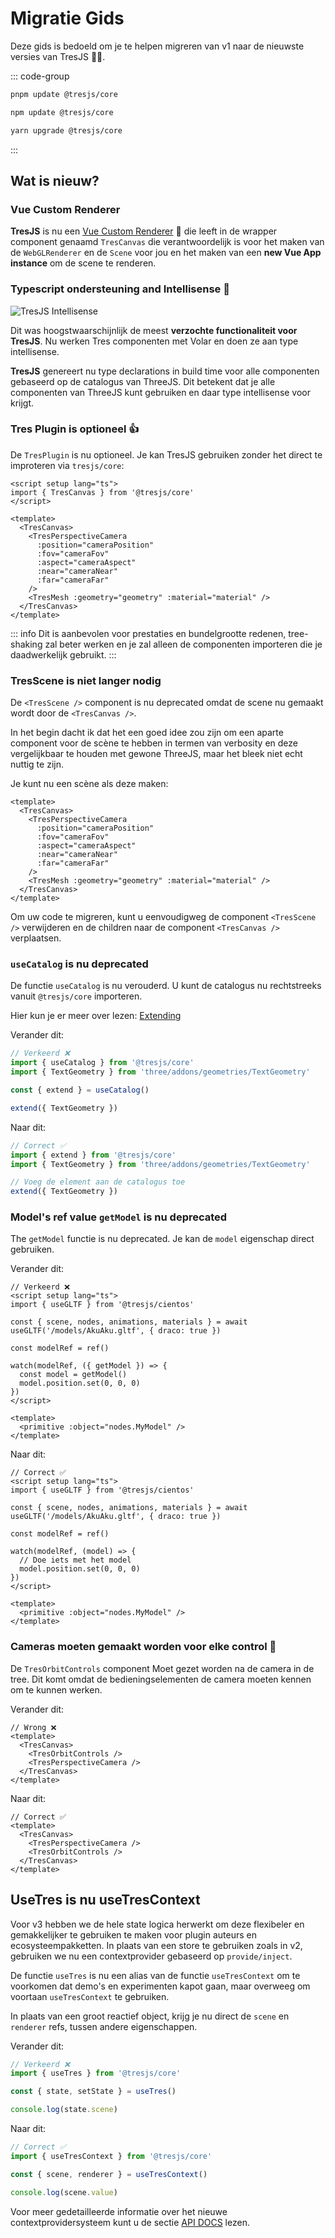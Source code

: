 # Migratie Gids

Deze gids is bedoeld om je te helpen migreren van v1 naar de nieuwste versies van TresJS 🤩✨.

::: code-group

```bash [pnpm]
pnpm update @tresjs/core
```

```bash [npm]
npm update @tresjs/core
```

```bash [yarn]
yarn upgrade @tresjs/core
```

:::

## Wat is nieuw?

### Vue Custom Renderer

**TresJS** is nu een [Vue Custom Renderer](https://vuejs.org/api/custom-renderer.html#createrenderer) 🎉 die leeft in de wrapper component genaamd `TresCanvas` die verantwoordelijk is voor het maken van de `WebGLRenderer` en de `Scene` voor jou en het maken van een **new Vue App instance** om de scene te renderen.

### Typescript ondersteuning and Intellisense 🦾

![TresJS Intellisense](/v2-intellisense.gif)

Dit was hoogstwaarschijnlijk de meest **verzochte functionaliteit voor TresJS**. Nu werken Tres componenten met Volar en doen ze aan type intellisense.

**TresJS** genereert nu type declarations in build time voor alle componenten gebaseerd op de catalogus van ThreeJS. Dit betekent dat je alle componenten van ThreeJS kunt gebruiken en daar type intellisense voor krijgt.

### Tres Plugin is optioneel 👍

De `TresPlugin` is nu optioneel. Je kan TresJS gebruiken zonder het direct te improteren via `tresjs/core`:

```vue
<script setup lang="ts">
import { TresCanvas } from '@tresjs/core'
</script>

<template>
  <TresCanvas>
    <TresPerspectiveCamera
      :position="cameraPosition"
      :fov="cameraFov"
      :aspect="cameraAspect"
      :near="cameraNear"
      :far="cameraFar"
    />
    <TresMesh :geometry="geometry" :material="material" />
  </TresCanvas>
</template>
```

::: info
Dit is aanbevolen voor prestaties en bundelgrootte redenen, tree-shaking zal beter werken en je zal alleen de componenten importeren die je daadwerkelijk gebruikt.
:::

### TresScene is niet langer nodig

De `<TresScene />` component is nu deprecated omdat de scene nu gemaakt wordt door de `<TresCanvas />`.

In het begin dacht ik dat het een goed idee zou zijn om een aparte component voor de scène te hebben in termen van verbosity en deze vergelijkbaar te houden met gewone ThreeJS, maar het bleek niet echt nuttig te zijn.

Je kunt nu een scène als deze maken:

```vue
<template>
  <TresCanvas>
    <TresPerspectiveCamera
      :position="cameraPosition"
      :fov="cameraFov"
      :aspect="cameraAspect"
      :near="cameraNear"
      :far="cameraFar"
    />
    <TresMesh :geometry="geometry" :material="material" />
  </TresCanvas>
</template>
```

Om uw code te migreren, kunt u eenvoudigweg de component `<TresScene />` verwijderen en de children naar de component `<TresCanvas />` verplaatsen.

### `useCatalog` is nu deprecated

De functie `useCatalog` is nu verouderd. U kunt de catalogus nu rechtstreeks vanuit `@tresjs/core` importeren.

Hier kun je er meer over lezen: [Extending](/nl/advanced/extending.md)

Verander dit:

```ts {2,5,7}
// Verkeerd ❌
import { useCatalog } from '@tresjs/core'
import { TextGeometry } from 'three/addons/geometries/TextGeometry'

const { extend } = useCatalog()

extend({ TextGeometry })
```

Naar dit:

```ts {2,6}
// Correct ✅
import { extend } from '@tresjs/core'
import { TextGeometry } from 'three/addons/geometries/TextGeometry'

// Voeg de element aan de catalogus toe
extend({ TextGeometry })
```

### Model's ref value `getModel` is nu deprecated

The `getModel` functie is nu deprecated. Je kan de `model` eigenschap direct gebruiken.

Verander dit:

```vue {7,9-12}
// Verkeerd ❌
<script setup lang="ts">
import { useGLTF } from '@tresjs/cientos'

const { scene, nodes, animations, materials } = await useGLTF('/models/AkuAku.gltf', { draco: true })

const modelRef = ref()

watch(modelRef, ({ getModel }) => {
  const model = getModel()
  model.position.set(0, 0, 0)
})
</script>

<template>
  <primitive :object="nodes.MyModel" />
</template>
```

Naar dit:

```vue {7,9-12}
// Correct ✅
<script setup lang="ts">
import { useGLTF } from '@tresjs/cientos'

const { scene, nodes, animations, materials } = await useGLTF('/models/AkuAku.gltf', { draco: true })

const modelRef = ref()

watch(modelRef, (model) => {
  // Doe iets met het model
  model.position.set(0, 0, 0)
})
</script>

<template>
  <primitive :object="nodes.MyModel" />
</template>
```

### Cameras moeten gemaakt worden voor elke control 🎥

De `TresOrbitControls` component Moet gezet worden na de camera in de tree. Dit komt omdat de bedieningselementen de camera moeten kennen om te kunnen werken.

Verander dit:

```vue {3,5}
// Wrong ❌
<template>
  <TresCanvas>
    <TresOrbitControls />
    <TresPerspectiveCamera />
  </TresCanvas>
</template>
```

Naar dit:

```vue {3,5}
// Correct ✅
<template>
  <TresCanvas>
    <TresPerspectiveCamera />
    <TresOrbitControls />
  </TresCanvas>
</template>
```

## UseTres is nu useTresContext <Badge type="warning" text="^3.0.0" />

Voor v3 hebben we de hele state logica herwerkt om deze flexibeler en gemakkelijker te gebruiken te maken voor plugin auteurs en ecosysteempakketten. In plaats van een store te gebruiken zoals in v2, gebruiken we nu een contextprovider gebaseerd op `provide/inject`.

De functie `useTres` is nu een alias van de functie `useTresContext` om te voorkomen dat demo's en experimenten kapot gaan, maar overweeg om voortaan `useTresContext` te gebruiken.

In plaats van een groot reactief object, krijg je nu direct de `scene` en `renderer` refs, tussen andere eigenschappen.

Verander dit:

```ts {2}
// Verkeerd ❌
import { useTres } from '@tresjs/core'

const { state, setState } = useTres()

console.log(state.scene)
```

Naar dit:

```ts {2}
// Correct ✅
import { useTresContext } from '@tresjs/core'

const { scene, renderer } = useTresContext()

console.log(scene.value)
```

Voor meer gedetailleerde informatie over het nieuwe contextprovidersysteem kunt u de sectie [API DOCS](/nl/api/composables.md) lezen.

